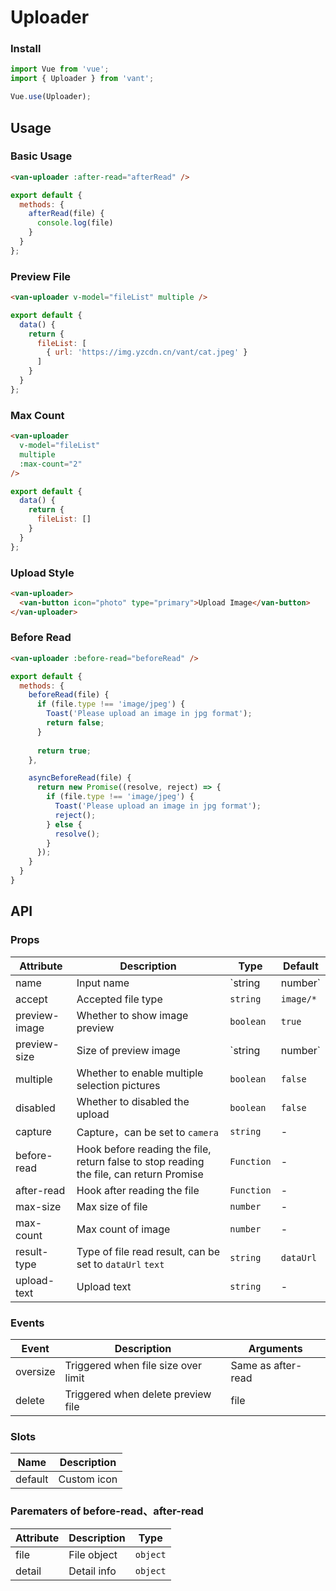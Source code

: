 # Uploader

### Install

``` javascript
import Vue from 'vue';
import { Uploader } from 'vant';

Vue.use(Uploader);
```

## Usage

### Basic Usage

```html
<van-uploader :after-read="afterRead" />
```

```javascript
export default {
  methods: {
    afterRead(file) {
      console.log(file)
    }
  }
};
```

### Preview File

```html
<van-uploader v-model="fileList" multiple />
```

```javascript
export default {
  data() {
    return {
      fileList: [
        { url: 'https://img.yzcdn.cn/vant/cat.jpeg' }
      ]
    }
  }
};
```

### Max Count

```html
<van-uploader
  v-model="fileList"
  multiple
  :max-count="2"
/>
```

```javascript
export default {
  data() {
    return {
      fileList: []
    }
  }
};
```

### Upload Style

```html
<van-uploader>
  <van-button icon="photo" type="primary">Upload Image</van-button>
</van-uploader>
```

### Before Read

```html
<van-uploader :before-read="beforeRead" />
```

```js
export default {
  methods: {
    beforeRead(file) {
      if (file.type !== 'image/jpeg') {
        Toast('Please upload an image in jpg format');
        return false;
      }
    
      return true;
    },

    asyncBeforeRead(file) {
      return new Promise((resolve, reject) => {
        if (file.type !== 'image/jpeg') {
          Toast('Please upload an image in jpg format');
          reject();
        } else {
          resolve();
        }
      });
    }
  }
}
```

## API

### Props

| Attribute | Description | Type | Default |
|------|------|------|------|
| name | Input name | `string | number` | - |
| accept | Accepted file type | `string` | `image/*` |
| preview-image | Whether to show image preview | `boolean` | `true` |
| preview-size | Size of preview image | `string | number` | `80px` |
| multiple | Whether to enable multiple selection pictures | `boolean` | `false` |
| disabled | Whether to disabled the upload | `boolean` | `false` |
| capture | Capture，can be set to `camera` | `string` | - |
| before-read | Hook before reading the file, return false to stop reading the file, can return Promise | `Function` | - |
| after-read | Hook after reading the file | `Function` | - |
| max-size | Max size of file | `number` | - |
| max-count | Max count of image | `number` | - |
| result-type | Type of file read result, can be set to `dataUrl` `text` | `string` | `dataUrl` |
| upload-text | Upload text | `string` | - |

### Events

| Event | Description | Arguments |
|------|------|------|
| oversize | Triggered when file size over limit | Same as after-read |
| delete | Triggered when delete preview file | file |

### Slots

| Name | Description |
|------|------|
| default | Custom icon |

### Parematers of before-read、after-read

| Attribute | Description | Type |
|------|------|------|
| file | File object | `object` |
| detail | Detail info | `object` |
